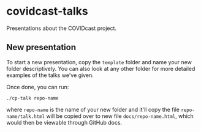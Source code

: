 # covidcast-talks
Presentations about the COVIDcast project.

## New presentation

To start a new presentation, copy the `template` folder and name your new folder descriptively. You can also look at any other folder for more detailed examples of the talks we've given.

Once done, you can run:

```
./cp-talk repo-name
```

where `repo-name` is the name of your new folder and it'll copy the file `repo-name/talk.html` will be copied over to new file `docs/repo-name.html`, which would then be viewable through GitHub docs. 
